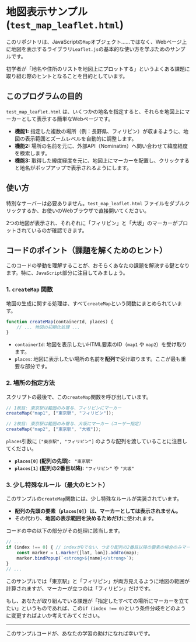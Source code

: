 # 地図表示サンプル (`test_map_leaflet.html`)

このリポジトリは、JavaScriptの`Map`オブジェクト……ではなく、Webページ上に地図を表示するライブラリ`Leaflet.js`の基本的な使い方を学ぶためのサンプルです。

初学者が「地名や住所のリストを地図上にプロットする」というよくある課題に取り組む際のヒントとなることを目的としています。

## このプログラムの目的

`test_map_leaflet.html` は、いくつかの地名を指定すると、それらを地図上にマーカーとして表示する簡単なWebページです。

-   **機能1:** 指定した複数の場所（例：長野県、フィリピン）が収まるように、地図の表示範囲とズームレベルを自動的に調整します。
-   **機能2:** 場所の名前を元に、外部API（Nominatim）へ問い合わせて緯度経度を検索します。
-   **機能3:** 取得した緯度経度を元に、地図上にマーカーを配置し、クリックすると地名がポップアップで表示されるようにします。

## 使い方

特別なサーバーは必要ありません。`test_map_leaflet.html` ファイルをダブルクリックするか、お使いのWebブラウザで直接開いてください。

2つの地図が表示され、それぞれに「フィリピン」と「大坂」のマーカーがプロットされているのが確認できます。

## コードのポイント（課題を解くためのヒント）

このコードの挙動を理解することが、おそらくあなたの課題を解決する鍵となります。特に、`JavaScript`部分に注目してみましょう。

### 1. `createMap` 関数

地図の生成に関する処理は、すべて`createMap`という関数にまとめられています。

```javascript
function createMap(containerId, places) {
    // ... 地図の初期化処理 ...
}
```

-   `containerId`: 地図を表示したいHTML要素のID（`map1` や `map2`）を受け取ります。
-   `places`: 地図に表示したい場所の名前を**配列**で受け取ります。ここが最も重要な部分です。

### 2. 場所の指定方法

スクリプトの最後で、この`createMap`関数を呼び出しています。

```javascript
// 1枚目: 東京駅は範囲のみ寄与、フィリピンにマーカー
createMap("map1", ["東京駅", "フィリピン"]);

// 2枚目: 東京駅は範囲のみ寄与、大坂にマーカー（ユーザー指定）
createMap("map2", ["東京駅", "大坂"]);
```

`places`引数に `["東京駅", "フィリピン"]` のような配列を渡していることに注目してください。

-   **`places[0]` (配列の先頭):** ` "東京駅"`
-   **`places[1]` (配列の2番目以降):** `"フィリピン"` や `"大坂"`

### 3. 少し特殊なルール（最大のヒント）

このサンプルの`createMap`関数には、少し特殊なルールが実装されています。

-   **配列の先頭の要素（`places[0]`）は、マーカーとしては表示されません。**
-   その代わり、**地図の表示範囲を決めるためだけ**に使われます。

コードの中の以下の部分がその処理に該当します。

```javascript
// ...
if (index !== 0) { // indexが0でない、つまり配列の2番目以降の要素の場合のみマーカーを立てる
    const marker = L.marker([lat, lon]).addTo(map);
    marker.bindPopup(`<strong>${name}</strong>`);
}
// ...
```

このサンプルでは「東京駅」と「フィリピン」が両方見えるように地図の範囲が計算されますが、マーカーが立つのは「フィリピン」だけです。

もし、あなたが取り組んでいる課題が「指定したすべての場所にマーカーを立てたい」というものであれば、この`if (index !== 0)`という条件分岐をどのように変更すればよいか考えてみてください。

---

このサンプルコードが、あなたの学習の助けになれば幸いです。
